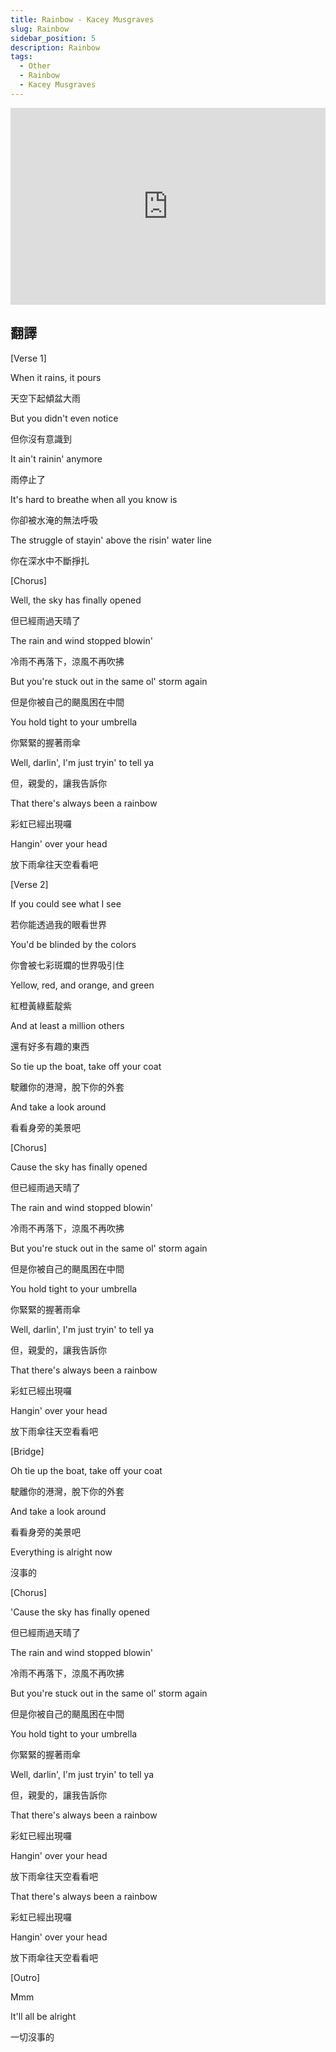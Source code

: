 ```yaml
---
title: Rainbow - Kacey Musgraves
slug: Rainbow
sidebar_position: 5
description: Rainbow
tags:
  - Other
  - Rainbow
  - Kacey Musgraves
---
```


<iframe width="100%" height="315" src="https://www.youtube.com/embed/6OFv566mj7s" title="YouTube video player" frameborder="0" allow="accelerometer; autoplay; clipboard-write; encrypted-media; gyroscope; picture-in-picture; web-share" allowfullscreen></iframe>


## 翻譯
[Verse 1]

When it rains, it pours

天空下起傾盆大雨

But you didn't even notice

但你沒有意識到

It ain't rainin' anymore

雨停止了

It's hard to breathe when all you know is

你卻被水淹的無法呼吸

The struggle of stayin' above the risin' water line

你在深水中不斷掙扎

[Chorus]

Well, the sky has finally opened

但已經雨過天晴了

The rain and wind stopped blowin'

冷雨不再落下，涼風不再吹拂

But you're stuck out in the same ol' storm again

但是你被自己的颶風困在中間

You hold tight to your umbrella

你緊緊的握著雨傘

Well, darlin', I'm just tryin' to tell ya

但，親愛的，讓我告訴你

That there's always been a rainbow

彩虹已經出現囉

Hangin' over your head

放下雨傘往天空看看吧

[Verse 2]

If you could see what I see

若你能透過我的眼看世界

You'd be blinded by the colors

你會被七彩斑斕的世界吸引住

Yellow, red, and orange, and green

紅橙黃綠藍靛紫

And at least a million others

還有好多有趣的東西

So tie up the boat, take off your coat

駛離你的港灣，脫下你的外套

And take a look around

看看身旁的美景吧

[Chorus]

Cause the sky has finally opened

但已經雨過天晴了

The rain and wind stopped blowin'

冷雨不再落下，涼風不再吹拂

But you're stuck out in the same ol' storm again

但是你被自己的颶風困在中間

You hold tight to your umbrella

你緊緊的握著雨傘

Well, darlin', I'm just tryin' to tell ya

但，親愛的，讓我告訴你

That there's always been a rainbow

彩虹已經出現囉

Hangin' over your head

放下雨傘往天空看看吧

[Bridge]

Oh tie up the boat, take off your coat

駛離你的港灣，脫下你的外套

And take a look around

看看身旁的美景吧

Everything is alright now

沒事的

[Chorus]

'Cause the sky has finally opened

但已經雨過天晴了

The rain and wind stopped blowin'

冷雨不再落下，涼風不再吹拂

But you're stuck out in the same ol' storm again

但是你被自己的颶風困在中間

You hold tight to your umbrella

你緊緊的握著雨傘

Well, darlin', I'm just tryin' to tell ya

但，親愛的，讓我告訴你

That there's always been a rainbow

彩虹已經出現囉

Hangin' over your head

放下雨傘往天空看看吧

That there's always been a rainbow

彩虹已經出現囉

Hangin' over your head

放下雨傘往天空看看吧

[Outro]

Mmm

It'll all be alright

一切沒事的